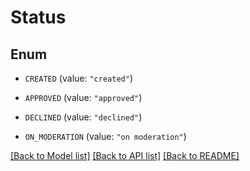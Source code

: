 # Status

## Enum


* `CREATED` (value: `"created"`)

* `APPROVED` (value: `"approved"`)

* `DECLINED` (value: `"declined"`)

* `ON_MODERATION` (value: `"on moderation"`)


[[Back to Model list]](../README.md#documentation-for-models) [[Back to API list]](../README.md#documentation-for-api-endpoints) [[Back to README]](../README.md)


